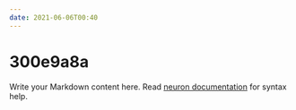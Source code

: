 ```yaml
---
date: 2021-06-06T00:40
---
```


# 300e9a8a

Write your Markdown content here. Read [neuron documentation](https://neuron.zettel.page/2011404.html) for syntax help.

